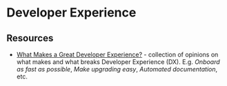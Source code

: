 # Developer Experience

## Resources

- [What Makes a Great Developer Experience?](https://leerob.io/blog/developer-experience-examples) - collection of opinions on what makes and what breaks Developer Experience (DX).
  E.g. _Onboard as fast as possible_, _Make upgrading easy_, _Automated documentation_, etc.
